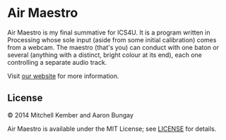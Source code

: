 # Air Maestro

Air Maestro is my final summative for ICS4U. It is a program written in Processing whose sole input (aside from some initial calibration) comes from a webcam. The maestro (that's you) can conduct with one baton or several (anything with a distinct, bright colour at its end), each one controlling a separate audio track.

Visit [our website][1] for more information.

[1]: https://sites.google.com/a/sirwilfridlaurierss.ocdsb.ca/air-maestro/

## License

© 2014 Mitchell Kember and Aaron Bungay

Air Maestro is available under the MIT License; see [LICENSE](LICENSE.md) for details.
